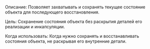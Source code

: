 Описание: Позволяет захватывать и сохранять текущее состояние объекта для последующего восстановления.

Цель: Сохранение состояния объекта без раскрытия деталей его реализации и инкапсуляции.

Когда использовать: Когда нужно сохранять и восстанавливать состояния объекта, не раскрывая его внутренние детали.